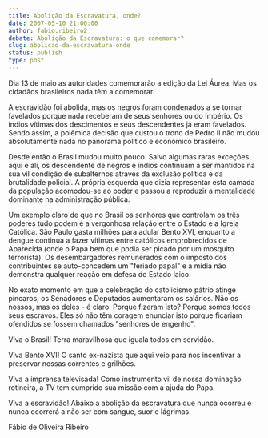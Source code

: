 ```yaml
---
title: Abolição da Escravatura, onde? 
date: 2007-05-10 21:00:00
author: fabio.ribeiro2
debate: Abolição da Escravatura: o que comemorar?
slug: abolicao-da-escravatura-onde
status: publish 
type: post
---
```


  
Dia 13 de maio as autoridades comemorarão a edição da Lei Áurea. Mas os cidadãos brasileiros nada têm a comemorar.  
  
A escravidão foi abolida, mas os negros foram condenados a se tornar favelados porque nada receberam de seus senhores ou do Império. Os índios vítimas dos descimentos e seus descendentes já eram favelados. Sendo assim, a polêmica decisão que custou o trono de Pedro II não mudou absolutamente nada no panorama político e econômico brasileiro.  
  
Desde então o Brasil mudou muito pouco. Salvo algumas raras exceções aqui e ali, os descendente de negros e índios continuam a ser mantidos na sua vil condição de subalternos através da exclusão política e da brutalidade policial. A própria esquerda que dizia representar esta camada da população acomodou-se ao poder e passou a reproduzir a mentalidade dominante na administração pública.  
  
Um exemplo claro de que no Brasil os senhores que controlam os três poderes tudo podem é a vergonhosa relação entre o Estado e a Igreja Católica. São Paulo gasta milhões para adular Bento XVI, enquanto a dengue continua a fazer vítimas entre católicos emprobrecidos de Aparecida (onde o Papa bem que podia ser picado por um mosquito terrorista). Os desembargadores remunerados com o imposto dos contribuintes se auto-concedem um "feriado papal" e a mídia não demonstra qualquer reação em defesa do Estado laico.   
  
No exato momento em que a celebração do catolicismo pátrio atinge píncaros, os Senadores e Deputados aumentaram os salários. Não os nossos, mas os deles - é claro. Porque fizeram isto? Porque somos todos seus escravos. Eles só não têm coragem enunciar isto porque ficariam ofendidos se fossem chamados "senhores de engenho".  
  
Viva o Brasil! Terra maravilhosa que iguala todos em servidão.   
  
Viva Bento XVI! O santo ex-nazista que aqui veio para nos incentivar a preservar nossas correntes e grilhões.  
  
Viva a imprensa televisada! Como instrumento vil de nossa dominação rotineira, a TV tem cumprido sua missão com a ajuda do Papa.  
  
Viva a escravidão! Abaixo a abolição da escravatura que nunca ocorreu e nunca ocorrerá a não ser com sangue, suor e lágrimas.  
  
Fábio de Oliveira Ribeiro

